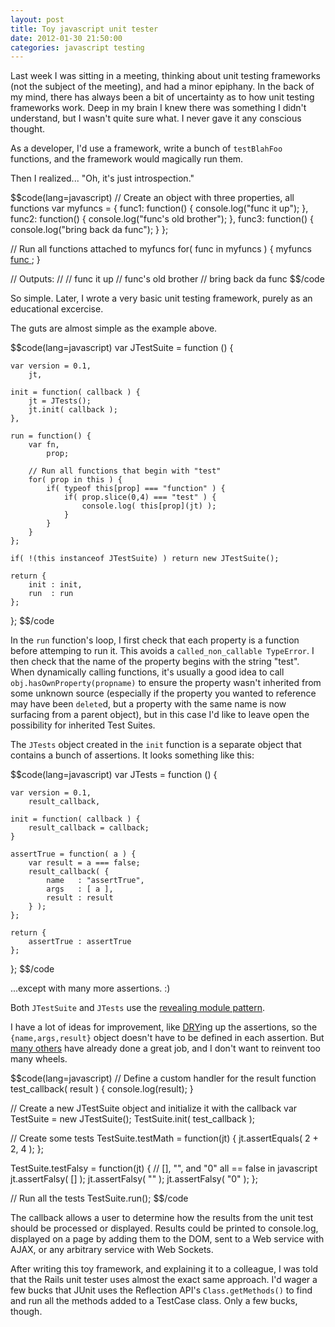 ```yaml
---
layout: post
title: Toy javascript unit tester
date: 2012-01-30 21:50:00
categories: javascript testing
---
```


Last week I was sitting in a meeting, thinking about unit testing frameworks (not the subject of the meeting), and had a minor epiphany.  In the back of my mind, there has always been a bit of uncertainty as to how unit testing frameworks work.  Deep in my brain I knew there was something I didn't understand, but I wasn't quite sure what.  I never gave it any conscious thought.

As a developer, I'd use a framework, write a bunch of `testBlahFoo` functions, and the framework would magically run them.  

Then I realized... "Oh, it's just introspection."

$$code(lang=javascript)
// Create an object with three properties, all functions
var myfuncs = {
    func1: function() { console.log("func it up"); },
    func2: function() { console.log("func's old brother"); },
    func3: function() { console.log("bring back da func"); }
};

// Run all functions attached to myfuncs
for( func in myfuncs ) {
    myfuncs[ func ]();
}

// Outputs:
// 
// func it up
// func's old brother
// bring back da func
$$/code

So simple.  Later, I wrote a very basic unit testing framework, purely as an educational excercise.

The guts are almost simple as the example above.

$$code(lang=javascript)
var JTestSuite = function () {                                                                                                                                                                         

    var version = 0.1,
        jt,

    init = function( callback ) {
        jt = JTests();
        jt.init( callback );
    },

    run = function() {
        var fn,
            prop;

        // Run all functions that begin with "test"
        for( prop in this ) {
            if( typeof this[prop] === "function" ) {
                if( prop.slice(0,4) === "test" ) {
                    console.log( this[prop](jt) );
                }
            }
        }
    };

    if( !(this instanceof JTestSuite) ) return new JTestSuite();

    return {
        init : init,
        run  : run
    };

};
$$/code

In the `run` function's loop, I first check that each property is a function before attemping to run it.  This avoids a `called_non_callable TypeError`.  I then check that the name of the property begins with the string "test".  When dynamically calling functions, it's usually a good idea to call `obj.hasOwnProperty(propname)` to ensure the property wasn't inherited from some unknown source (especially if the property you wanted to reference may have been `delete`d, but a property with the same name is now surfacing from a parent object), but in this case I'd like to leave open the possibility for inherited Test Suites.

The `JTests` object created in the `init` function is a separate object that contains a bunch of assertions.  It looks something like this:


$$code(lang=javascript)
var JTests = function () {

    var version = 0.1,
        result_callback,

    init = function( callback ) {
        result_callback = callback;
    }

    assertTrue = function( a ) {
        var result = a === false;
        result_callback( {                                                                                                                                                                         
            name   : "assertTrue",
            args   : [ a ],
            result : result
        } );
    };
    
    return {
        assertTrue : assertTrue
    };

};
$$/code

...except with many more assertions. :)

Both `JTestSuite` and `JTests` use the [revealing module pattern](http://stackoverflow.com/a/5647397/215148). 

I have a lot of ideas for improvement, like [DRY](http://en.wikipedia.org/wiki/Don't_repeat_yourself)ing up the assertions, so the `{name,args,result}` object doesn't have to be defined in each assertion.  But [many others](http://en.wikipedia.org/wiki/List_of_unit_testing_frameworks#JavaScript) have already done a great job, and I don't want to reinvent too many wheels.

$$code(lang=javascript)
// Define a custom handler for the result
function test_callback( result ) {
    console.log(result);
}

// Create a new JTestSuite object and initialize it with the callback
var TestSuite = new JTestSuite();
TestSuite.init( test_callback );

// Create some tests
TestSuite.testMath = function(jt) {
    jt.assertEquals( 2 + 2, 4 );
};

TestSuite.testFalsy = function(jt) {
    // [], "", and "0" all == false in javascript
    jt.assertFalsy( [] );
    jt.assertFalsy( "" );
    jt.assertFalsy( "0" );
};

// Run all the tests
TestSuite.run();
$$/code

The callback allows a user to determine how the results from the unit test should be processed or displayed.  Results could be printed to console.log, displayed on a page by adding them to the DOM, sent to a Web service with AJAX, or any arbitrary service with Web Sockets.

After writing this toy framework, and explaining it to a colleague, I was told that the Rails unit tester uses almost the exact same approach.  I'd wager a few bucks that JUnit uses the Reflection API's `Class.getMethods()` to find and run all the methods added to a TestCase class.  Only a few bucks, though.
